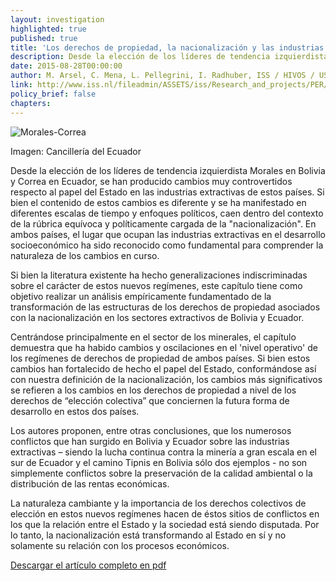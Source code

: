```yaml
---
layout: investigation
highlighted: true
published: true
title: 'Los derechos de propiedad, la nacionalización y las industrias extractivas en Bolivia y Ecuador – (Síntesis)'
description: Desde la elección de los líderes de tendencia izquierdista Morales en Bolivia y Correa en Ecuador, se han producido cambios muy controvertidos respecto al papel del Estado en las industrias extractivas de estos países.
date: 2015-08-28T00:00:00
author: M. Arsel, C. Mena, L. Pellegrini, I. Radhuber, ISS / HIVOS / USFQ
link: http://www.iss.nl/fileadmin/ASSETS/iss/Research_and_projects/PER/Arsel_mena_pellegrini_radhuber_2013.pdf
policy_brief: false
chapters:
---
```

<div class="pull-right">
  <div class="img-content">
  <img alt="Morales-Correa" class="img-responsive" src="http://i.imgur.com/ha1wLcc.png">
  <p>Imagen: Cancillería del Ecuador</p>
  </div>
</div>
Desde la elección de los líderes de tendencia izquierdista Morales en Bolivia y Correa en Ecuador, se han producido cambios muy controvertidos respecto al papel del Estado en las industrias extractivas de estos países. Si bien el contenido de estos cambios es diferente y se ha manifestado en diferentes escalas de tiempo y enfoques políticos, caen dentro del contexto de la rúbrica equívoca y políticamente cargada de la "nacionalización". En ambos países, el lugar que ocupan las industrias extractivas en el desarrollo socioeconómico ha sido reconocido como fundamental para comprender la naturaleza de los cambios en curso.

Si bien la literatura existente ha hecho generalizaciones indiscriminadas sobre el carácter de estos nuevos regímenes, este capítulo tiene como objetivo realizar un análisis empíricamente fundamentado de la transformación de las estructuras de los derechos de propiedad asociados con la nacionalización en los sectores extractivos de Bolivia y Ecuador.

Centrándose principalmente en el sector de los minerales, el capítulo demuestra que ha habido cambios y oscilaciones en el 'nivel operativo' de los regímenes de derechos de propiedad de ambos países. Si bien estos cambios han fortalecido de hecho el papel del Estado, conformándose así con nuestra definición de la nacionalización, los cambios más significativos se refieren a los cambios en los derechos de propiedad a nivel de los derechos de “elección colectiva” que conciernen la futura forma de desarrollo en estos dos países.

Los autores proponen, entre otras conclusiones, que los numerosos conflictos que han surgido en Bolivia y Ecuador sobre las industrias extractivas – siendo la lucha continua contra la minería a gran escala en el sur de Ecuador y el camino Tipnis en Bolivia sólo dos ejemplos - no son simplemente conflictos sobre la preservación de la calidad ambiental o la distribución de las rentas económicas.

La naturaleza cambiante y la importancia de los derechos colectivos de elección en estos nuevos regímenes hacen de éstos sitios de conflictos en los que la relación entre el Estado y la sociedad está siendo disputada. Por lo tanto, la nacionalización está transformando al Estado en sí y no solamente su relación con los procesos económicos.


[Descargar el artículo completo en pdf]( http://www.iss.nl/fileadmin/ASSETS/iss/Research_and_projects/PER/Arsel_mena_pellegrini_radhuber_2013.pdf)
